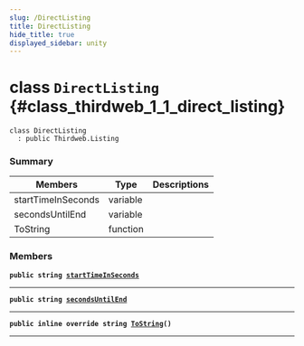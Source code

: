 ```yaml
---
slug: /DirectListing
title: DirectListing
hide_title: true
displayed_sidebar: unity
---
```


# class `DirectListing` {#class_thirdweb_1_1_direct_listing}

```
class DirectListing
  : public Thirdweb.Listing
```

### Summary

| Members            | Type     | Descriptions |
| ------------------ | -------- | ------------ |
| startTimeInSeconds | variable |              |
| secondsUntilEnd    | variable |              |
| ToString           | function |              |

### Members

**`public string `[`startTimeInSeconds`](#class_thirdweb_1_1_direct_listing_1a9c0ed51e62bd3ca4d0dd2e632b2442a1)**

---

**`public string `[`secondsUntilEnd`](#class_thirdweb_1_1_direct_listing_1a1019bce8048c7c4146df0f4e6efc0526)**

---

**`public inline override string `[`ToString`](#class_thirdweb_1_1_direct_listing_1a7a9ec2d57a4dda0f1a385142ae76dc81)`()`**

---